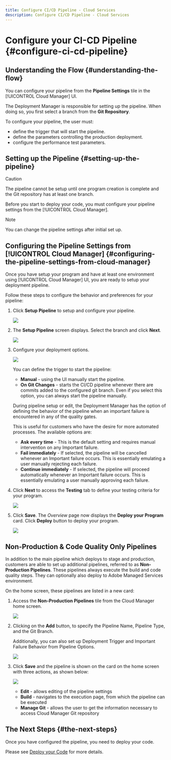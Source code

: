 ```yaml
---
title: Configure CI/CD Pipeline - Cloud Services
description: Configure CI/CD Pipeline - Cloud Services
---
```


# Configure your CI-CD Pipeline {#configure-ci-cd-pipeline} 


## Understanding the Flow {#understanding-the-flow}

You can configure your pipeline from the **Pipeline Settings** tile in the [!UICONTROL Cloud Manager] UI.

The Deployment Manager is responsible for setting up the pipeline. When doing so, you first select a branch from the **Git Repository**. 

To configure your pipeline, the user must:

* define the trigger that will start the pipeline.
* define the parameters controlling the production deployment.
* configure the performance test parameters.

## Setting up the Pipeline {#setting-up-the-pipeline}

>[!CAUTION]
>
>The pipeline cannot be setup until one program creation is complete and the Git repository has at least one branch.

Before you start to deploy your code, you must configure your pipeline settings from the [!UICONTROL Cloud Manager].

>[!NOTE]
>
>You can change the pipeline settings after initial set up.

## Configuring the Pipeline Settings from [!UICONTROL Cloud Manager] {#configuring-the-pipeline-settings-from-cloud-manager}

Once you have setup your program and have at least one environment using [!UICONTROL Cloud Manager] UI, you are ready to setup your deployment pipeline.

Follow these steps to configure the behavior and preferences for your pipeline:

1. Click **Setup Pipeline** to setup and configure your pipeline.

   ![](assets/set-up-pipeline1.png)

1. The **Setup Pipeline** screen displays. Select the branch and click **Next**.

   ![](assets/set-up-pipeline2.png)

1. Configure your deployment options.

   ![](assets/set-up-pipeline3.png)

   You can define the trigger to start the pipeline:

    * **Manual** - using the UI manually start the pipeline.
    * **On Git Changes** - starts the CI/CD pipeline whenever there are commits added to the configured git branch. Even if you select this option, you can always start the pipeline manually.  

    During pipeline setup or edit, the Deployment Manager has the option of defining the behavior of the pipeline when an important failure is encountered in any of the quality gates.

   This is useful for customers who have the desire for more automated processes. The available options are:

   * **Ask every time** - This is the default setting and requires manual intervention on any Important failure.
   * **Fail immediately** - If selected, the pipeline will be cancelled whenever an Important failure occurs. This is essentially emulating a user manually rejecting each failure.
   * **Continue immediately** - If selected, the pipeline will proceed automatically whenever an Important failure occurs. This is essentially emulating a user manually approving each failure.
    
1. Click **Next** to access the **Testing** tab to define your testing criteria for your program.

   ![](assets/set-up-pipeline4.png)

1. Click **Save**. The *Overview* page now displays the **Deploy your Program** card. Click **Deploy** button to deploy your program.

   ![](assets/configure-pipeline5.png)
   

## Non-Production & Code Quality Only Pipelines

In addition to the main pipeline which deploys to stage and production, customers are able to set up additional pipelines, referred to as **Non-Production Pipelines**. These pipelines always execute the build and code quality steps. They can optionally also deploy to Adobe Managed Services environment.

On the home screen, these pipelines are listed in a new card:

1. Access the **Non-Production Pipelines** tile from the Cloud Manager home screen.

   ![](assets/configure-pipeline6.png)

1. Clicking on the **Add** button, to specify the Pipeline Name, Pipeline Type, and the Git Branch.

   Additionally, you can also set up Deployment Trigger and Important Failure Behavior from Pipeline Options.

   ![](assets/set-up-pipeline7.png)

1. Click **Save** and the pipeline is shown on the card on the home screen with three actions, as shown below:

   ![](assets/configure-pipeline8.png)

   * **Edit** - allows editing of the pipeline settings
   * **Build** - navigates to the execution page, from which the pipeline can be executed
   * **Manage Git** - allows the user to get the information necessary to access Cloud Manager Git repository



## The Next Steps {#the-next-steps}

Once you have configured the pipeline, you need to deploy your code.

Please see [Deploy your Code](deploy-code.md) for more details.
